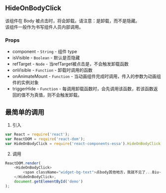 ## HideOnBodyClick
该组件在 Body 被点击时，将会卸载。请注意：是卸载，而不是隐藏。  
该组件一般作为书写组件人员内部调用。

### Props
+ component - `String` - 组件 type
+ isVisible - `Boolean` - 默认是否隐藏
+ refTarget - `Node` - 当refTarget被点击是，不会触发卸载函数
+ onVisible - `Function` - 卸载时调用的函数
+ onAnimateMount - `Function` - 当动画组件完成时调用，传入的参数为动画组件的实例对象
+ triggerHide - `Function` - 每调用卸载函数时，会先调用该函数，若该函数返回的值不为真值，则不会触发卸载。

## 最简单的调用

1. 引入
```Javascript
var React = require('react');
var ReactDOM = require('react-dom');
var HideOnBodyClick = require('react-components-essa').HideOnBodyClick;
```

2. 调用
```Javascript
ReactDOM.render(
    <HideOnBodyClick>
        <span className="widget-bg-text">点body其他地方，我就不见了...Biu~Biu~Biu~</span>
    </HideOnBodyClick>,
    document.getElementById('demo')
);
```